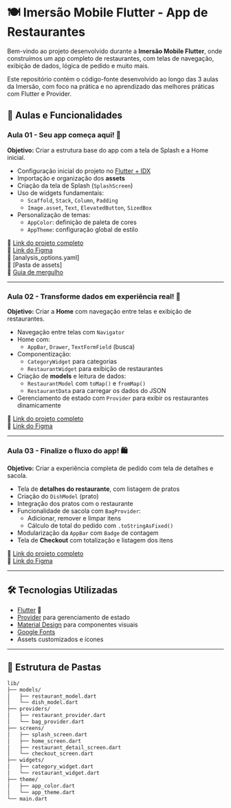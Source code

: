 # 🍽️ Imersão Mobile Flutter - App de Restaurantes

Bem-vindo ao projeto desenvolvido durante a **Imersão Mobile Flutter**, onde construímos um app completo de restaurantes, com telas de navegação, exibição de dados, lógica de pedido e muito mais.

Este repositório contém o código-fonte desenvolvido ao longo das 3 aulas da Imersão, com foco na prática e no aprendizado das melhores práticas com Flutter e Provider.

## 🚀 Aulas e Funcionalidades

### Aula 01 - Seu app começa aqui! 📱

**Objetivo:** Criar a estrutura base do app com a tela de Splash e a Home inicial.

- Configuração inicial do projeto no [Flutter + IDX](https://idx.dev)
- Importação e organização dos **assets**
- Criação da tela de Splash (`SplashScreen`)
- Uso de widgets fundamentais:
  - `Scaffold`, `Stack`, `Column`, `Padding`
  - `Image.asset`, `Text`, `ElevatedButton`, `SizedBox`
- Personalização de temas:
  - `AppColor`: definição de paleta de cores
  - `AppTheme`: configuração global de estilo

🔗 [Link do projeto completo](https://github.com/alura-cursos/flutter_techtaste)  
🔗 [Link do Figma](https://www.figma.com/design/5WKjBnTvAKTraWTRqsjK02/TechTaste-%7C-Imers%C3%A3o?node-id=7-47&p=f)    
🔗 [analysis_options.yaml]    
🔗 [Pasta de assets]   
🔗 [Guia de mergulho](https://grupoalura.notion.site/Imers-o-Mobile-Guia-de-Mergulho-1ba379bdd09b80e3ac18c8512f31530d?pvs=4)

---

### Aula 02 - Transforme dados em experiência real! 🍔

**Objetivo:** Criar a **Home** com navegação entre telas e exibição de restaurantes.

- Navegação entre telas com `Navigator`
- Home com:
  - `AppBar`, `Drawer`, `TextFormField` (busca)
- Componentização:
  - `CategoryWidget` para categorias
  - `RestaurantWidget` para exibição de restaurantes
- Criação de **models** e leitura de dados:
  - `RestaurantModel` com `toMap()` e `fromMap()`
  - `RestaurantData` para carregar os dados do JSON
- Gerenciamento de estado com `Provider` para exibir os restaurantes dinamicamente

🔗 [Link do projeto completo](https://github.com/alura-cursos/flutter_techtaste)  
🔗 [Link do Figma](https://www.figma.com/design/5WKjBnTvAKTraWTRqsjK02/TechTaste-%7C-Imers%C3%A3o?node-id=7-47&p=f)

---

### Aula 03 - Finalize o fluxo do app! 🛍️

**Objetivo:** Criar a experiência completa de pedido com tela de detalhes e sacola.

- Tela de **detalhes do restaurante**, com listagem de pratos
- Criação do `DishModel` (prato)
- Integração dos pratos com o restaurante
- Funcionalidade de sacola com `BagProvider`:
  - Adicionar, remover e limpar itens
  - Cálculo de total do pedido com `.toStringAsFixed()`
- Modularização da `AppBar` com `Badge` de contagem
- Tela de **Checkout** com totalização e listagem dos itens

🔗 [Link do projeto completo](https://github.com/alura-cursos/flutter_techtaste)    
🔗 [Link do Figma](https://www.figma.com/design/5WKjBnTvAKTraWTRqsjK02/TechTaste-%7C-Imers%C3%A3o?node-id=7-47&p=f)

---

## 🛠️ Tecnologias Utilizadas

- [Flutter](https://flutter.dev) 💙
- [Provider](https://pub.dev/packages/provider) para gerenciamento de estado
- [Material Design](https://m3.material.io/) para componentes visuais
- [Google Fonts](https://pub.dev/packages/google_fonts)
- Assets customizados e ícones

---

## 📁 Estrutura de Pastas

```bash
lib/
├── models/
│   ├── restaurant_model.dart
│   └── dish_model.dart
├── providers/
│   ├── restaurant_provider.dart
│   └── bag_provider.dart
├── screens/
│   ├── splash_screen.dart
│   ├── home_screen.dart
│   ├── restaurant_detail_screen.dart
│   └── checkout_screen.dart
├── widgets/
│   ├── category_widget.dart
│   └── restaurant_widget.dart
├── theme/
│   ├── app_color.dart
│   └── app_theme.dart
└── main.dart

```
